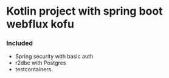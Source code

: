 # Kotlin project with spring boot webflux kofu
### Included 
* Spring security with basic auth
* r2dbc with Postgres
* testcontainers 